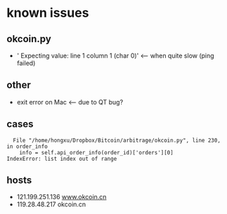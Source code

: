 # known issues

## okcoin.py

* ' Expecting value: line 1 column 1 (char 0)'               <-- when quite slow (ping failed)

## other
* exit error on Mac <-- due to QT bug?

## cases

```
  File "/home/hongxu/Dropbox/Bitcoin/arbitrage/okcoin.py", line 230, in order_info
    info = self.api_order_info(order_id)['orders'][0]
IndexError: list index out of range
```

## hosts
- 121.199.251.136 www.okcoin.cn
- 119.28.48.217   okcoin.cn
